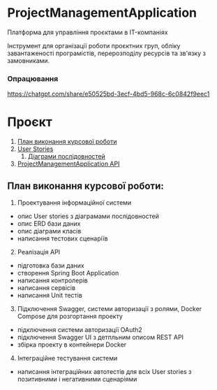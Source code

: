 # ProjectManagementApplication
Платформа для управління проєктами в IT-компаніях


Інструмент для організації роботи проєктних груп, обліку завантаженості програмістів, перерозподілу ресурсів та зв'язку з замовниками.

### Опрацювання

https://chatgpt.com/share/e50525bd-3ecf-4bd5-968c-6c0842f9eec1

# Проєкт
1. [План виконання курсової роботи](#plan)
2. [User Stories](UserStories.md)
    1. [Діаграми послідовностей](docs/sequence%sdiagrams/SequenceDiagrams.md)
3. [ProjectManagementApplication API](#paragraph2)

## План виконання курсової роботи: <a name="plan"></a>

1. Проектування інформаційної системи
- опис User stories з діаграмами послідовностей
- опис ERD бази даних
- опис діаграми класів
- написання тестових сценаріїв

2. Реалізація API
- підготовка бази даних
- створення Spring Boot Application 
- написання контролерів
- написання сервісів
- написання Unit тестів

3. Підключення Swagger, системи авторизації з ролями, Docker Compose для розгортання проекту
- підключення системи авторизації OAuth2
- підключення Swagger UI з детпльним описом REST API
- збірка проекту в контейнери Docker 

4. Інтеграційне тестування системи
- написання інтеграційних автотестів для всіх User stories з позитивними і негативними сценаріями

##
